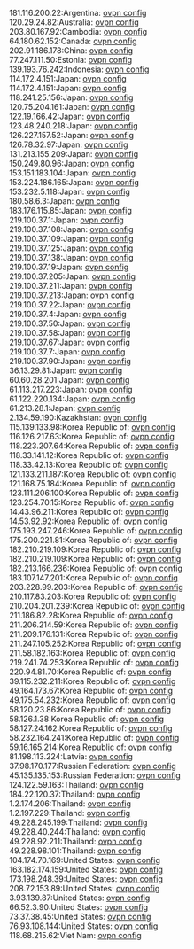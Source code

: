 181.116.200.22:Argentina: [ovpn config](vpn/181_116_200_22.ovpn)  
120.29.24.82:Australia: [ovpn config](vpn/120_29_24_82.ovpn)  
203.80.167.92:Cambodia: [ovpn config](vpn/203_80_167_92.ovpn)  
64.180.62.152:Canada: [ovpn config](vpn/64_180_62_152.ovpn)  
202.91.186.178:China: [ovpn config](vpn/202_91_186_178.ovpn)  
77.247.111.50:Estonia: [ovpn config](vpn/77_247_111_50.ovpn)  
139.193.76.242:Indonesia: [ovpn config](vpn/139_193_76_242.ovpn)  
114.172.4.151:Japan: [ovpn config](vpn/114_172_4_151.ovpn)  
114.172.4.151:Japan: [ovpn config](vpn/114_172_4_151.ovpn)  
118.241.25.156:Japan: [ovpn config](vpn/118_241_25_156.ovpn)  
120.75.204.161:Japan: [ovpn config](vpn/120_75_204_161.ovpn)  
122.19.166.42:Japan: [ovpn config](vpn/122_19_166_42.ovpn)  
123.48.240.218:Japan: [ovpn config](vpn/123_48_240_218.ovpn)  
126.227.157.52:Japan: [ovpn config](vpn/126_227_157_52.ovpn)  
126.78.32.97:Japan: [ovpn config](vpn/126_78_32_97.ovpn)  
131.213.155.209:Japan: [ovpn config](vpn/131_213_155_209.ovpn)  
150.249.80.96:Japan: [ovpn config](vpn/150_249_80_96.ovpn)  
153.151.183.104:Japan: [ovpn config](vpn/153_151_183_104.ovpn)  
153.224.186.165:Japan: [ovpn config](vpn/153_224_186_165.ovpn)  
153.232.5.118:Japan: [ovpn config](vpn/153_232_5_118.ovpn)  
180.58.6.3:Japan: [ovpn config](vpn/180_58_6_3.ovpn)  
183.176.115.85:Japan: [ovpn config](vpn/183_176_115_85.ovpn)  
219.100.37.1:Japan: [ovpn config](vpn/219_100_37_1.ovpn)  
219.100.37.108:Japan: [ovpn config](vpn/219_100_37_108.ovpn)  
219.100.37.109:Japan: [ovpn config](vpn/219_100_37_109.ovpn)  
219.100.37.125:Japan: [ovpn config](vpn/219_100_37_125.ovpn)  
219.100.37.138:Japan: [ovpn config](vpn/219_100_37_138.ovpn)  
219.100.37.19:Japan: [ovpn config](vpn/219_100_37_19.ovpn)  
219.100.37.205:Japan: [ovpn config](vpn/219_100_37_205.ovpn)  
219.100.37.211:Japan: [ovpn config](vpn/219_100_37_211.ovpn)  
219.100.37.213:Japan: [ovpn config](vpn/219_100_37_213.ovpn)  
219.100.37.22:Japan: [ovpn config](vpn/219_100_37_22.ovpn)  
219.100.37.4:Japan: [ovpn config](vpn/219_100_37_4.ovpn)  
219.100.37.50:Japan: [ovpn config](vpn/219_100_37_50.ovpn)  
219.100.37.58:Japan: [ovpn config](vpn/219_100_37_58.ovpn)  
219.100.37.67:Japan: [ovpn config](vpn/219_100_37_67.ovpn)  
219.100.37.7:Japan: [ovpn config](vpn/219_100_37_7.ovpn)  
219.100.37.90:Japan: [ovpn config](vpn/219_100_37_90.ovpn)  
36.13.29.81:Japan: [ovpn config](vpn/36_13_29_81.ovpn)  
60.60.28.201:Japan: [ovpn config](vpn/60_60_28_201.ovpn)  
61.113.217.223:Japan: [ovpn config](vpn/61_113_217_223.ovpn)  
61.122.220.134:Japan: [ovpn config](vpn/61_122_220_134.ovpn)  
61.213.28.1:Japan: [ovpn config](vpn/61_213_28_1.ovpn)  
2.134.59.190:Kazakhstan: [ovpn config](vpn/2_134_59_190.ovpn)  
115.139.133.98:Korea Republic of: [ovpn config](vpn/115_139_133_98.ovpn)  
116.126.217.63:Korea Republic of: [ovpn config](vpn/116_126_217_63.ovpn)  
118.223.207.64:Korea Republic of: [ovpn config](vpn/118_223_207_64.ovpn)  
118.33.141.12:Korea Republic of: [ovpn config](vpn/118_33_141_12.ovpn)  
118.33.42.13:Korea Republic of: [ovpn config](vpn/118_33_42_13.ovpn)  
121.133.211.187:Korea Republic of: [ovpn config](vpn/121_133_211_187.ovpn)  
121.168.75.184:Korea Republic of: [ovpn config](vpn/121_168_75_184.ovpn)  
123.111.206.100:Korea Republic of: [ovpn config](vpn/123_111_206_100.ovpn)  
123.254.70.15:Korea Republic of: [ovpn config](vpn/123_254_70_15.ovpn)  
14.43.96.211:Korea Republic of: [ovpn config](vpn/14_43_96_211.ovpn)  
14.53.92.92:Korea Republic of: [ovpn config](vpn/14_53_92_92.ovpn)  
175.193.247.246:Korea Republic of: [ovpn config](vpn/175_193_247_246.ovpn)  
175.200.221.81:Korea Republic of: [ovpn config](vpn/175_200_221_81.ovpn)  
182.210.219.109:Korea Republic of: [ovpn config](vpn/182_210_219_109.ovpn)  
182.210.219.109:Korea Republic of: [ovpn config](vpn/182_210_219_109.ovpn)  
182.213.166.236:Korea Republic of: [ovpn config](vpn/182_213_166_236.ovpn)  
183.107.147.201:Korea Republic of: [ovpn config](vpn/183_107_147_201.ovpn)  
203.228.99.203:Korea Republic of: [ovpn config](vpn/203_228_99_203.ovpn)  
210.117.83.203:Korea Republic of: [ovpn config](vpn/210_117_83_203.ovpn)  
210.204.201.239:Korea Republic of: [ovpn config](vpn/210_204_201_239.ovpn)  
211.186.82.28:Korea Republic of: [ovpn config](vpn/211_186_82_28.ovpn)  
211.206.214.59:Korea Republic of: [ovpn config](vpn/211_206_214_59.ovpn)  
211.209.176.131:Korea Republic of: [ovpn config](vpn/211_209_176_131.ovpn)  
211.247.105.252:Korea Republic of: [ovpn config](vpn/211_247_105_252.ovpn)  
211.58.182.163:Korea Republic of: [ovpn config](vpn/211_58_182_163.ovpn)  
219.241.74.253:Korea Republic of: [ovpn config](vpn/219_241_74_253.ovpn)  
220.94.81.70:Korea Republic of: [ovpn config](vpn/220_94_81_70.ovpn)  
39.115.232.211:Korea Republic of: [ovpn config](vpn/39_115_232_211.ovpn)  
49.164.173.67:Korea Republic of: [ovpn config](vpn/49_164_173_67.ovpn)  
49.175.54.232:Korea Republic of: [ovpn config](vpn/49_175_54_232.ovpn)  
58.120.23.86:Korea Republic of: [ovpn config](vpn/58_120_23_86.ovpn)  
58.126.1.38:Korea Republic of: [ovpn config](vpn/58_126_1_38.ovpn)  
58.127.24.162:Korea Republic of: [ovpn config](vpn/58_127_24_162.ovpn)  
58.232.164.241:Korea Republic of: [ovpn config](vpn/58_232_164_241.ovpn)  
59.16.165.214:Korea Republic of: [ovpn config](vpn/59_16_165_214.ovpn)  
81.198.113.224:Latvia: [ovpn config](vpn/81_198_113_224.ovpn)  
37.98.170.177:Russian Federation: [ovpn config](vpn/37_98_170_177.ovpn)  
45.135.135.153:Russian Federation: [ovpn config](vpn/45_135_135_153.ovpn)  
124.122.59.163:Thailand: [ovpn config](vpn/124_122_59_163.ovpn)  
184.22.120.37:Thailand: [ovpn config](vpn/184_22_120_37.ovpn)  
1.2.174.206:Thailand: [ovpn config](vpn/1_2_174_206.ovpn)  
1.2.197.229:Thailand: [ovpn config](vpn/1_2_197_229.ovpn)  
49.228.245.199:Thailand: [ovpn config](vpn/49_228_245_199.ovpn)  
49.228.40.244:Thailand: [ovpn config](vpn/49_228_40_244.ovpn)  
49.228.92.211:Thailand: [ovpn config](vpn/49_228_92_211.ovpn)  
49.228.98.101:Thailand: [ovpn config](vpn/49_228_98_101.ovpn)  
104.174.70.169:United States: [ovpn config](vpn/104_174_70_169.ovpn)  
163.182.174.159:United States: [ovpn config](vpn/163_182_174_159.ovpn)  
173.198.248.39:United States: [ovpn config](vpn/173_198_248_39.ovpn)  
208.72.153.89:United States: [ovpn config](vpn/208_72_153_89.ovpn)  
3.93.139.87:United States: [ovpn config](vpn/3_93_139_87.ovpn)  
66.52.3.90:United States: [ovpn config](vpn/66_52_3_90.ovpn)  
73.37.38.45:United States: [ovpn config](vpn/73_37_38_45.ovpn)  
76.93.108.144:United States: [ovpn config](vpn/76_93_108_144.ovpn)  
118.68.215.62:Viet Nam: [ovpn config](vpn/118_68_215_62.ovpn)  
